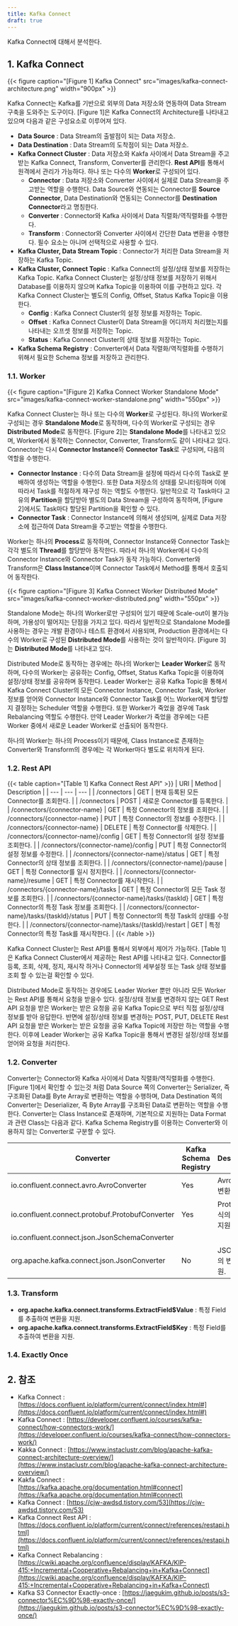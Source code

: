 ```yaml
---
title: Kafka Connect
draft: true
---
```


Kafka Connect에 대해서 분석한다.

## 1. Kafka Connect

{{< figure caption="[Figure 1] Kafka Connect" src="images/kafka-connect-architecture.png" width="900px" >}}

Kafka Connect는 Kafka를 기반으로 외부의 Data 저장소와 연동하여 Data Stream 구축을 도와주는 도구이다. [Figure 1]은 Kafka Connect의 Architecture를 나타내고 있으며 다음과 같은 구성요소로 이루어져 있다.

* **Data Source** : Data Stream의 출발점이 되는 Data 저장소.
* **Data Destination** : Data Stream의 도착점이 되는 Data 저장소.
* **Kafka Connect Cluster** : Data 저장소와 Kakfa 사이에서 Data Stream을 주고받는 Kafka Connect, Transform, Converter를 관리한다. **Rest API**를 통해서 원격에서 관리가 가능하다. 하나 또는 다수의 **Worker**로 구성되어 있다.
  * **Connector** : Data 저장소와 Converter 사이에서 실제로 Data Stream을 주고받는 역할을 수행한다. Data Source와 연동되는 Connector를 **Source Connector**, Data Destination와 연동되는 Connector를 **Destination Connector**라고 명칭한다.
  * **Converter** : Connector와 Kafka 사이에서 Data 직렬화/역직렬화를 수행한다.
  * **Transform** : Connector와 Converter 사이에서 간단한 Data 변환을 수행한다. 필수 요소는 아니며 선택적으로 사용할 수 있다.
* **Kafka Cluster, Data Stream Topic** : Connector가 처리한 Data Stream을 저장하는 Kafka Topic.
* **Kafka Cluster, Connect Topic** : Kafka Connect의 설정/상태 정보를 저장하는 Kafka Topic. Kafka Connect Cluster는 설정/상태 정보를 저장하기 위해서 Database를 이용하지 않으며 Kafka Topic을 이용하여 이를 구현하고 있다. 각 Kafka Connect Cluster는 별도의 Config, Offset, Status Kafka Topic을 이용한다.
  * **Config** : Kafka Connect Cluster의 설정 정보를 저장하는 Topic.
  * **Offset** : Kafka Connect Cluster이 Data Stream을 어디까지 처리했는지를 나타내는 오프셋 정보를 저장하는 Topic.
  * **Status** : Kafka Connect Cluster의 상태 정보를 저장하는 Topic.
* **Kafka Schema Registry** : Converter에서 Data 직렬화/역직렬화를 수행하기 위해서 필요한 Schema 정보를 저장하고 관리한다.

### 1.1. Worker

{{< figure caption="[Figure 2] Kafka Connect Worker Standalone Mode" src="images/kafka-connect-worker-standalone.png" width="550px" >}}

Kafka Connect Cluster는 하나 또는 다수의 **Worker**로 구성된다. 하나의 Worker로 구성되는 경우 **Standalone Mode**로 동작하며, 다수의 Worker로 구성되는 경우 **Distributed Mode**로 동작한다. [Figure 2]는 **Standalone Mode**를 나타내고 있으며, Worker에서 동작하는 Connector, Converter, Transform도 같이 나타내고 있다. Connector는 다시 **Connector Instance**와 **Connector Task**로 구성되며, 다음의 역할을 수행한다.

* **Connector Instance** : 다수의 Data Stream을 설정에 따라서 다수의 Task로 분배하여 생성하는 역할을 수행한다. 또한 Data 저장소의 상태를 모니터링하며 이에 따라서 Task를 적절하게 재구성 하는 역할도 수행한다. 일반적으로 각 Task마다 고유의 **Partition**을 할당받아 별도의 Data Stream을 구성하여 동작하며, [Figure 2]에서도 Task마다 할당된 Partition을 확인할 수 있다.
* **Connector Task** : Connector Instance에 의해서 생성되며, 실제로 Data 저장소에 접근하여 Data Stream을 주고받는 역할을 수행한다.

Worker는 하나의 **Process**로 동작하며, Connector Instance와 Connector Task는 각각 별도의 **Thread**를 할당받아 동작한다. 따라서 하나의 Worker에서 다수의 Connector Instance와 Connector Task가 동작 가능하다. Converter와 Transform은 **Class Instance**이며 Connector Task에서 Method를 통해서 호출되어 동작한다.

{{< figure caption="[Figure 3] Kafka Connect Worker Distributed Mode" src="images/kafka-connect-worker-distributed.png" width="550px" >}}

Standalone Mode는 하나의 Worker로만 구성되어 있기 때문에 Scale-out이 불가능하며, 가용성이 떨어지는 단점을 가지고 있다. 따라서 일반적으로 Standalone Mode를 사용하는 경우는 개발 환경이나 테스트 환경에서 사용되며, Production 환경에서는 다수의 Worker로 구성된 **Distributed Mode**를 사용하는 것이 일반적이다. [Figure 3]는 **Distributed Mode**를 나타내고 있다.

Distributed Mode로 동작하는 경우에는 하나의 Worker는 **Leader Worker**로 동작하며, 다수의 Worker는 공유하는 Config, Offset, Status Kafka Topic을 이용하여 설정/상태 정보를 공유하며 동작한다. Leader Worker는 공유 Kafka Topic을 통해서 Kafka Connect Cluster의 모든 Connector Instance, Connector Task, Worker 정보를 얻어와 Connector Instance와 Connector Task를 어느 Worker에게 할당할지 결정하는 Scheduler 역할을 수행한다. 또한 Worker가 죽었을 경우에 Task Rebalancing 역할도 수행한다. 만약 Leader Worker가 죽었을 경우에는 다른 Worker 중에서 새로운 Leader Worker로 선출되어 동작한다.

하나의 Worker는 하나의 Process이기 때문에, Class Instance로 존재하는 Converter와 Transform의 경우에는 각 Worker마다 별도로 위치하게 된다.

### 1.2. Rest API

{{< table caption="[Table 1] Kafka Connect Rest API" >}}
| URI | Method | Description |
| --- | --- | --- |
| /connectors | GET | 현재 등록된 모든 Connector를 조회한다. |
| /connectors | POST | 새로운 Connector를 등록한다. |
| /connectors/{connector-name} | GET | 특정 Connector의 정보를 조회한다. |
| /connectors/{connector-name} | PUT | 특정 Connector의 정보를 수정한다. |
| /connectors/{connector-name} | DELETE | 특정 Connector를 삭제한다. |
| /connectors/{connector-name}/config | GET | 특정 Connector의 설정 정보를 조회한다. |
| /connectors/{connector-name}/config | PUT | 특정 Connector의 설정 정보를 수정한다. |
| /connectors/{connector-name}/status | GET | 특정 Connector의 상태 정보를 조회한다. |
| /connectors/{connector-name}/pause | GET | 특정 Connector를 일시 정지한다. |
| /connectors/{connector-name}/resume | GET | 특정 Connector를 재시작한다. |
| /connectors/{connector-name}/tasks | GET | 특정 Connector의 모든 Task 정보를 조회한다. |
| /connectors/{connector-name}/tasks/{taskId} | GET | 특정 Connector의 특정 Task 정보를 조회한다. |
| /connectors/{connector-name}/tasks/{taskId}/status | PUT | 특정 Connector의 특정 Task의 상태를 수정한다. |
| /connectors/{connector-name}/tasks/{taskId}/restart | GET | 특정 Connector의 특정 Task를 재시작한다. |
{{< /table >}}

Kafka Connect Cluster는 Rest API를 통해서 외부에서 제어가 가능하다. [Table 1]은 Kafka Connect Cluster에서 제공하는 Rest API를 나타내고 있다. Connector를 등록, 조회, 삭제, 정지, 재시작 하거나 Connector의 세부설정 또는 Task 상태 정보를 조회 할 수 있는걸 확인할 수 있다.

Distributed Mode로 동작하는 경우에도 Leader Worker 뿐만 아니라 모든 Worker는 Rest API를 통해서 요청을 받을수 있다. 설정/상태 정보를 변경하지 않는 GET Rest API 요청을 받은 Worker는 받은 요청을 공유 Kafka Topic으로 부터 직접 설정/상태 정보를 받아 응답한다. 반면에 설정/상태 정보를 변경하는 POST, PUT, DELETE Rest API 요청을 받은 Worker는 받은 요청을 공유 Kafka Topic에 저장만 하는 역할을 수행한다. 이후에 Leader Worker는 공유 Kafka Topic을 통해서 변경된 설정/상태 정보를 얻어와 요청을 처리한다.

### 1.2. Converter

Converter는 Connector와 Kafka 사이에서 Data 직렬화/역직렬화를 수행한다. [Figure 1]에서 확인할 수 있는것 처럼 Data Source 쪽의 Converter는 Serializer, 즉 구조화된 Data를 Byte Array로 변환하는 역할을 수행하며, Data Destination 쪽의 Converter는 Deserializer, 즉 Byte Array를 구조화된 Data로 변환하는 역할을 수행한다. Converter는 Class Instance로 존재하며, 기본적으로 지원하는 Data Format과 관련 Class는 다음과 같다. Kafka Schema Registry를 이용하는 Converter와 이용하지 않는 Converter로 구분할 수 있다.

| Converter | Kafka Schema Registry | Description |
| --- | --- | --- |
| io.confluent.connect.avro.AvroConverter | Yes | Avro 형식의 변환을 지원. |
| io.confluent.connect.protobuf.ProtobufConverter | Yes | Protobuf 형식의 변환을 지원. |
| io.confluent.connect.json.JsonSchemaConverter |
| org.apache.kafka.connect.json.JsonConverter | No | JSON 형식의 변환을 지원. |

### 1.3. Transform

* **org.apache.kafka.connect.transforms.ExtractField$Value** : 특정 Field를 추출하여 변환을 지원.
* **org.apache.kafka.connect.transforms.ExtractField$Key** : 특정 Field를 추출하여 변환을 지원.

### 1.4. Exactly Once

## 2. 참조

* Kafka Connect : [https://docs.confluent.io/platform/current/connect/index.html#](https://docs.confluent.io/platform/current/connect/index.html#)
* Kafka Connect : [https://developer.confluent.io/courses/kafka-connect/how-connectors-work/](https://developer.confluent.io/courses/kafka-connect/how-connectors-work/)
* Kakka Connect : [https://www.instaclustr.com/blog/apache-kafka-connect-architecture-overview/](https://www.instaclustr.com/blog/apache-kafka-connect-architecture-overview/)
* Kakfa Connect : [https://kafka.apache.org/documentation.html#connect](https://kafka.apache.org/documentation.html#connect)
* Kafka Connect : [https://cjw-awdsd.tistory.com/53](https://cjw-awdsd.tistory.com/53)
* Kafka Connect Rest API : [https://docs.confluent.io/platform/current/connect/references/restapi.html](https://docs.confluent.io/platform/current/connect/references/restapi.html)
* Kafka Connect Rebalancing : [https://cwiki.apache.org/confluence/display/KAFKA/KIP-415:+Incremental+Cooperative+Rebalancing+in+Kafka+Connect](https://cwiki.apache.org/confluence/display/KAFKA/KIP-415:+Incremental+Cooperative+Rebalancing+in+Kafka+Connect)
* Kafka S3 Connector Exactly-once : [https://jaegukim.github.io/posts/s3-connector%EC%9D%98-exactly-once/](https://jaegukim.github.io/posts/s3-connector%EC%9D%98-exactly-once/)